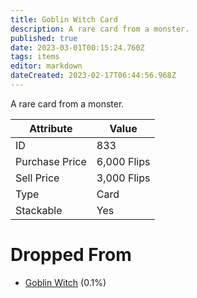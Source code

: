 ```yaml
---
title: Goblin Witch Card
description: A rare card from a monster.
published: true
date: 2023-03-01T00:15:24.760Z
tags: items
editor: markdown
dateCreated: 2023-02-17T06:44:56.968Z
---
```


A rare card from a monster.

|Attribute|Value|
|-|-|
|ID|833|
|Purchase Price|6,000 Flips|
|Sell Price|3,000 Flips|
|Type|Card|
|Stackable|Yes|


# Dropped From
 * [Goblin Witch](/monsters/goblin-witch) (0.1%)
